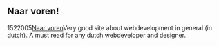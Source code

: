 <article><h1>Naar voren!</h1><time><span class="day">15</span><span class="month">2</span><span class="year">2005</span></time><a href="http3A//www.naarvoren.nl/">Naar voren</a>Very good site about webdevelopment in general (in dutch). A must read for any dutch webdeveloper and designer.</article>